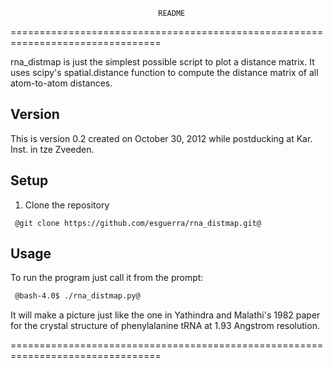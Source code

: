                                      README
================================================================================

rna_distmap is just the simplest possible script to plot a distance matrix.
It uses scipy's spatial.distance function to compute the distance matrix
of all atom-to-atom distances.

## Version

This is version 0.2 created on October 30, 2012 while postducking at Kar. Inst.
in tze Zveeden.

## Setup

1. Clone the repository

```git
 @git clone https://github.com/esguerra/rna_distmap.git@
```

## Usage

To run the program just call it from the prompt:

```bash
 @bash-4.0$ ./rna_distmap.py@
```

It will make a picture just like the one in Yathindra and Malathi's 1982 paper
for the crystal structure of phenylalanine tRNA at 1.93 Angstrom resolution.

================================================================================

